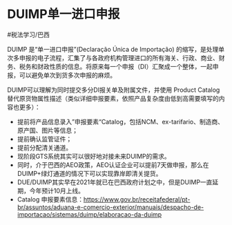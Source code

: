 # DUIMP单一进口申报
#税法学习/巴西

DUIMP 是“单一进口申报”(Declaração Única de Importação) 的缩写，是处理单次多申报的电子流程，汇集了与各政府机构管理进口的所有海关、行政、商业、财务、税务和财政性质的信息。将原来每一个申报（DI）汇聚成一个整体，一起申报，可以避免单次到货多次申报的麻烦。

DUIMP可以理解为同时提交多分DI报关单及附属文件，并使用 Product Catalog 替代原货物属性描述（类似详细申报要素，依照产品复杂度由低到高需要填写的内容也更多）：
* 提前将产品信息录入”申报要素“Catalog，包括NCM、ex-tarifario、制造商、原产国、图片等信息；
* 提前确认监管证件；
* 提前分配清关通道。
* 现阶段GTS系统其实可以很好地对接未来DUIMP的需求。
* 同时，介于巴西的AEO政策，AEO认证企业可以提前7天做申报，那么在DUIMP+绿灯通道的情况下可以实现靠岸即清关提货。
* DUE/DUIMP其实早在2021年就已在巴西政府计划之中，但是DUIMP一直延期，今年预计10月上线。
* Catalog 申报要素信息：https://www.gov.br/receitafederal/pt-br/assuntos/aduana-e-comercio-exterior/manuais/despacho-de-importacao/sistemas/duimp/elaboracao-da-duimp
